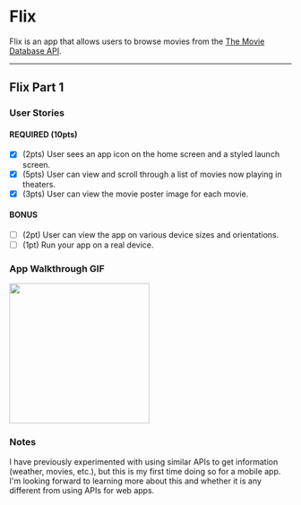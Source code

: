 # Flix

Flix is an app that allows users to browse movies from the [The Movie Database API](http://docs.themoviedb.apiary.io/#).

---

## Flix Part 1

### User Stories

#### REQUIRED (10pts)
- [x] (2pts) User sees an app icon on the home screen and a styled launch screen.
- [x] (5pts) User can view and scroll through a list of movies now playing in theaters.
- [x] (3pts) User can view the movie poster image for each movie.

#### BONUS
- [ ] (2pt) User can view the app on various device sizes and orientations.
- [ ] (1pt) Run your app on a real device.

### App Walkthrough GIF

<img src="https://media.giphy.com/media/0oREI8Zn00Sy8x5rRf/giphy.gif?cid=790b7611f5ce0713c5f4961334382e0d35e576cc43609ee8&rid=giphy.gif" width=250><br>

### Notes
I have previously experimented with using similar APIs to get information (weather, movies, etc.), but this is my first time doing so for a mobile app. I'm looking forward to learning more about this and whether it is any different from using APIs for web apps.